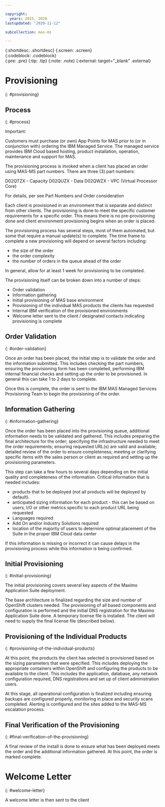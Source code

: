 ```yaml
---

copyright:
  years: 2015, 2020
lastupdated: "2020-11-12"

subcollection: mas-ms

---
```


{:shortdesc: .shortdesc}
{:screen: .screen}  
{:codeblock: .codeblock}  
{:pre: .pre}
{:tip: .tip}
{:note: .note}
{:external: target="_blank" .external}

# Provisioning
{: #provisioning}

## Process
{: #process}

Important:

Customers must purchase (or own) App Points for MAS prior to (or in conjunction with) ordering the IBM Managed Service. The managed service provides IBM Cloud based hosting, product installation, operation, maintenance and support for MAS.

The provisioning process is invoked when a client has placed an order using MAS-MS part numbers. There are three (3) part numbers:

D02QTZX - Capacity
D02QUZX - Data
D02QWZX - VPC (Virtual Processor Core)

For details, per see Part Numbers and Order consideration

Each client is provisioned in an environment that is separate and distinct from other clients.  The provisioning is done to meet the specific customer requirements for a specific order.  This means there is no pre-provisioning done and client environment provisioning begins when an order is placed. 

The provisioning process has several steps, most of them automated, but some that require a manual update(s) to complete.  The time frame to complete a new provisioning will depend on several factors including:
 
* the size of the order
* the order complexity
* the number of orders in the queue ahead of the order

In general, allow for at least 1 week for provisioning to be completed.

The provisioning itself can be broken down into a number of steps:
 
* Order validation
* Information gathering
* Initial provisioning of MAS base environment
* Provisioning of the individual MAS products the clients has requested
* Internal IBM verification of the provisioned environments
* Welcome letter sent to the client / designated contacts indicating provisioning is complete

## Order Validation
{: #order-validation}

Once an order has been placed, the initial step is to validate the order and the information submitted.  This includes checking the part numbers, ensuring the provisioning form has been completed, performing IBM internal financial checks and setting up the order to be provisioned.  In general this can take 1 to 2 days to complete.

Once this is complete, the order is sent to the IBM MAS Managed Services Provisioning Team to begin the provisioning of the order.

## Information Gathering
{: #information-gathering}

Once the order has been placed into the provisioning queue, additional information needs to be validated and gathered.  This includes preparing the final architecture for the order; specifying the infrastructure needed to meet the order requirements; ensuring requested URL(s) are valid and available; detailed review of the order to ensure completeness; meeting or clarifying specific items with the sales person or client as required and setting up the provisioning parameters.

This step can take a few hours to several days depending on the initial quality and completeness of the information.  Critical information that is needed includes:
 
* products that to be deployed (not all products will be deployed by default).
* anticipated sizing information for each product - this can be based on users, I/O or other metrics specific to each product URL being requested
* Languages required
* Add On and/or Industry Solutions required
* location of the majority of users to determine optimal placement of the Suite in the proper IBM Cloud data center

If this information is missing or incorrect it can cause delays in the provisioning process while this information is being confirmed.

## Initial Provisioning
{: #initial-provisioning}

The initial provisioning covers several key aspects of the Maximo Application Suite deployment.

The base architecture is finalized regarding the size and number of OpenShift clusters needed.  The provisioning of all based components and configuration is performed and the initial DNS registration for the Maximo Application Suite done.  A temporary license file is installed.  The client will need to supply the final license file (described below).

## Provisioning of the Individual Products
{: #provisioning-of-the-individual-products}

At this point, the products the client has selected is provisioned based on the sizing parameters that were specified.  This includes deploying the appropriate containers within OpenShift and configuring the products to be available to the client.  This includes the application, database, any network configuration required, DNS registrations and set up of client administration users. 

At this stage, all operational configuration is finalized including ensuring backups are configured properly, monitoring in place and security scans completed.  Alerting is configured and the sites added to the MAS-MS escalation process.

## Final Verification of the Provisioning
{: #final-verification-of-the-provisioning}

A final review of the install is done to ensure what has been deployed meets the order and the additional information gathered.  At this point, the order is marked complete.

# Welcome Letter
{: #welcome-letter}

A welcome letter is then sent to the client